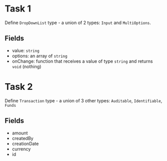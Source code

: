 # Task 1
Define `DropDownList` type - a union of 2 types: `Input` and `MultiOptions`.

## Fields
- value: `string` 
- options: an array of `string`
- onChange: function that receives a value of type `string` and returns `void` (nothing)

# Task 2
Define `Transaction` type - a union of 3 other types: `Auditable`, `Identifiable`, `Funds` 

## Fields
- amount
- createdBy
- creationDate
- currency
- id